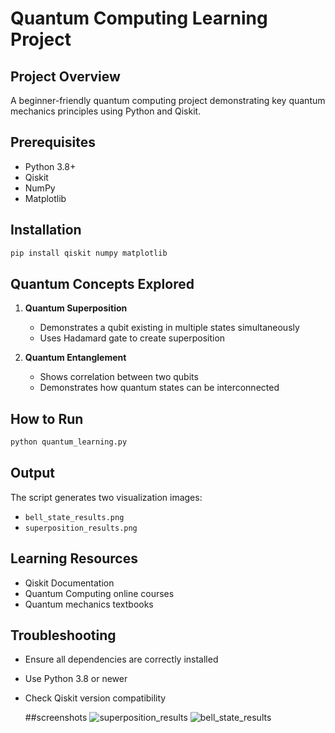 # Quantum Computing Learning Project

## Project Overview
A beginner-friendly quantum computing project demonstrating key quantum mechanics principles using Python and Qiskit.

## Prerequisites
- Python 3.8+
- Qiskit
- NumPy
- Matplotlib

## Installation
```bash
pip install qiskit numpy matplotlib
```

## Quantum Concepts Explored
1. **Quantum Superposition**
   - Demonstrates a qubit existing in multiple states simultaneously
   - Uses Hadamard gate to create superposition

2. **Quantum Entanglement**
   - Shows correlation between two qubits
   - Demonstrates how quantum states can be interconnected

## How to Run
```bash
python quantum_learning.py
```

## Output
The script generates two visualization images:
- `bell_state_results.png`
- `superposition_results.png`

## Learning Resources
- Qiskit Documentation
- Quantum Computing online courses
- Quantum mechanics textbooks

## Troubleshooting
- Ensure all dependencies are correctly installed
- Use Python 3.8 or newer
- Check Qiskit version compatibility

  ##screenshots
  ![superposition_results](https://github.com/user-attachments/assets/aa60eaad-7914-489a-affc-41a72f9ed801)
  ![bell_state_results](https://github.com/user-attachments/assets/f0b9c58a-e205-449a-a2d5-0cc92f9cc36c)

